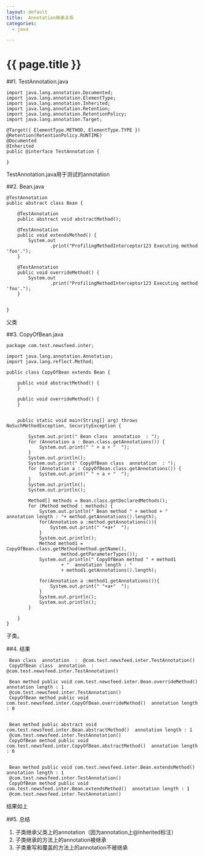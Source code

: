 ```yaml
---
layout: default
title:  Annotation继承关系
categories:
  - java

---
```

# {{ page.title }}

##1. TestAnnotation.java

	import java.lang.annotation.Documented;
	import java.lang.annotation.ElementType;
	import java.lang.annotation.Inherited;
	import java.lang.annotation.Retention;
	import java.lang.annotation.RetentionPolicy;
	import java.lang.annotation.Target;

	@Target({ ElementType.METHOD, ElementType.TYPE })
	@Retention(RetentionPolicy.RUNTIME)
	@Documented
	@Inherited
	public @interface TestAnnotation {
	
	}

TestAnnotation.java用于测试的annotation

##2. Bean.java

	@TestAnnotation
	public abstract class Bean {
	
		@TestAnnotation
		public abstract void abstractMethod();
	
		@TestAnnotation
		public void extendsMethod() {
			System.out
					.print("ProfilingMethodInterceptor123 Executing method 'foo'.");
		}
	
		@TestAnnotation
		public void overrideMethod() {
			System.out
					.print("ProfilingMethodInterceptor123 Executing method 'foo'.");
		}
	   
	
	}

父类

##3. CopyOfBean.java

	package com.test.newsfeed.inter;
	
	import java.lang.annotation.Annotation;
	import java.lang.reflect.Method;
	
	public class CopyOfBean extends Bean {
	
		public void abstractMethod() {
		}
	
		public void overrideMethod() {
		}
	
	
		public static void main(String[] arg) throws NoSuchMethodException, SecurityException {
	
			System.out.print(" Bean class  annotation  : ");
			for (Annotation a : Bean.class.getAnnotations()) {
				System.out.print(" " + a + "  ");
			}
			System.out.println();
			System.out.print(" CopyOfBean class  annotation  : ");
			for (Annotation a : CopyOfBean.class.getAnnotations()) {
				System.out.print(" " + a + "  ");
			}
			System.out.println();
			System.out.println();
			
			Method[] methods = Bean.class.getDeclaredMethods();
			for (Method method : methods) {
				System.out.println(" Bean method " + method + "  annotation length : "+ method.getAnnotations().length);
				for(Annotation a :method.getAnnotations()){
					System.out.print(" "+a+"  ");
				}
				System.out.println();
				Method method1 = CopyOfBean.class.getMethod(method.getName(),
						method.getParameterTypes());
				System.out.println(" CopyOfBean method " + method1
						+ "  annotation length : "
						+ method1.getAnnotations().length);
				
				for(Annotation a :method1.getAnnotations()){
					System.out.print(" "+a+"  ");
				}
				System.out.println();
				System.out.println();
			}
			
		}
	} 

子类。

##4. 结果 

	 Bean class  annotation  :  @com.test.newsfeed.inter.TestAnnotation()  
	 CopyOfBean class  annotation  :  @com.test.newsfeed.inter.TestAnnotation()  
	
	 Bean method public void com.test.newsfeed.inter.Bean.overrideMethod()  annotation length : 1
	 @com.test.newsfeed.inter.TestAnnotation()  
	 CopyOfBean method public void com.test.newsfeed.inter.CopyOfBean.overrideMethod()  annotation length : 0
	
	
	 Bean method public abstract void com.test.newsfeed.inter.Bean.abstractMethod()  annotation length : 1
	 @com.test.newsfeed.inter.TestAnnotation()  
	 CopyOfBean method public void com.test.newsfeed.inter.CopyOfBean.abstractMethod()  annotation length : 0
	
	
	 Bean method public void com.test.newsfeed.inter.Bean.extendsMethod()  annotation length : 1
	 @com.test.newsfeed.inter.TestAnnotation()  
	 CopyOfBean method public void com.test.newsfeed.inter.Bean.extendsMethod()  annotation length : 1
	 @com.test.newsfeed.inter.TestAnnotation()  
	
结果如上

##5. 总结
1. 子类继承父类上的annotation（因为annotation上@Inherited标注）
2. 子类继承的方法上的annotation被继承
3. 子类重写和覆盖的方法上的annotation不被继承

